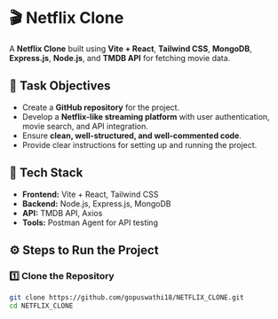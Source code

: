 # 🎬 Netflix Clone

A **Netflix Clone** built using **Vite + React**, **Tailwind CSS**, **MongoDB**, **Express.js**, **Node.js**, and **TMDB API** for fetching movie data.

## 📌 Task Objectives
- Create a **GitHub repository** for the project.
- Develop a **Netflix-like streaming platform** with user authentication, movie search, and API integration.
- Ensure **clean, well-structured, and well-commented code**.
- Provide clear instructions for setting up and running the project.

## 🚀 Tech Stack
- **Frontend:** Vite + React, Tailwind CSS
- **Backend:** Node.js, Express.js, MongoDB
- **API:** TMDB API, Axios
- **Tools:** Postman Agent for API testing

## ⚙️ Steps to Run the Project

### **1️⃣ Clone the Repository**
```sh
git clone https://github.com/gopuswathi18/NETFLIX_CLONE.git
cd NETFLIX_CLONE
